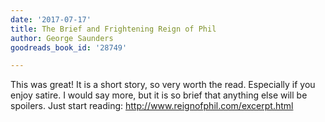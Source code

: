 ```yaml
---
date: '2017-07-17'
title: The Brief and Frightening Reign of Phil
author: George Saunders
goodreads_book_id: '28749'

---
```

This was great! It is a short story, so very worth the read. Especially if you enjoy satire. I would say more, but it is so brief that anything else will be spoilers. Just start reading: http://www.reignofphil.com/excerpt.html
